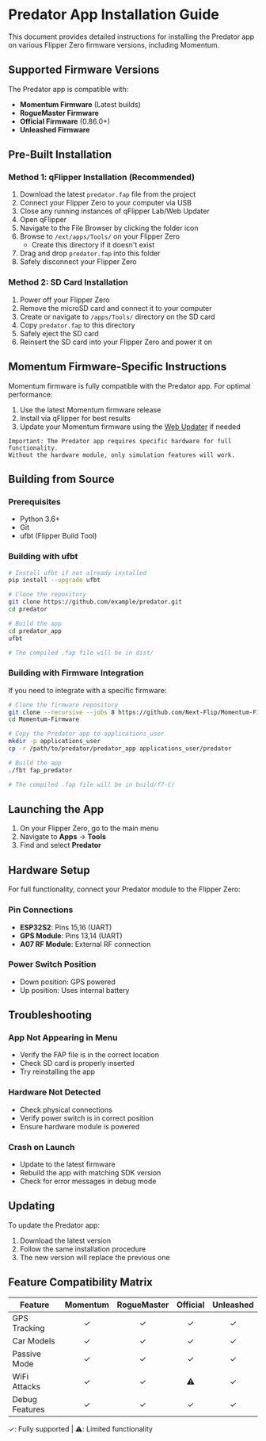 # Predator App Installation Guide

This document provides detailed instructions for installing the Predator app on various Flipper Zero firmware versions, including Momentum.

## Supported Firmware Versions

The Predator app is compatible with:
- **Momentum Firmware** (Latest builds)
- **RogueMaster Firmware**
- **Official Firmware** (0.86.0+)
- **Unleashed Firmware**

## Pre-Built Installation

### Method 1: qFlipper Installation (Recommended)

1. Download the latest `predator.fap` file from the project
2. Connect your Flipper Zero to your computer via USB
3. Close any running instances of qFlipper Lab/Web Updater
4. Open qFlipper
5. Navigate to the File Browser by clicking the folder icon
6. Browse to `/ext/apps/Tools/` on your Flipper Zero
   - Create this directory if it doesn't exist
7. Drag and drop `predator.fap` into this folder
8. Safely disconnect your Flipper Zero

### Method 2: SD Card Installation

1. Power off your Flipper Zero
2. Remove the microSD card and connect it to your computer
3. Create or navigate to `/apps/Tools/` directory on the SD card
4. Copy `predator.fap` to this directory
5. Safely eject the SD card
6. Reinsert the SD card into your Flipper Zero and power it on

## Momentum Firmware-Specific Instructions

Momentum firmware is fully compatible with the Predator app. For optimal performance:

1. Use the latest Momentum firmware release
2. Install via qFlipper for best results
3. Update your Momentum firmware using the [Web Updater](https://momentum-fw.dev/update) if needed

```
Important: The Predator app requires specific hardware for full functionality.
Without the hardware module, only simulation features will work.
```

## Building from Source

### Prerequisites
- Python 3.6+
- Git
- ufbt (Flipper Build Tool)

### Building with ufbt

```bash
# Install ufbt if not already installed
pip install --upgrade ufbt

# Clone the repository
git clone https://github.com/example/predator.git
cd predator

# Build the app
cd predator_app
ufbt

# The compiled .fap file will be in dist/
```

### Building with Firmware Integration

If you need to integrate with a specific firmware:

```bash
# Clone the firmware repository
git clone --recursive --jobs 8 https://github.com/Next-Flip/Momentum-Firmware.git
cd Momentum-Firmware

# Copy the Predator app to applications_user
mkdir -p applications_user
cp -r /path/to/predator/predator_app applications_user/predator

# Build the app
./fbt fap_predator

# The compiled .fap file will be in build/f7-C/
```

## Launching the App

1. On your Flipper Zero, go to the main menu
2. Navigate to **Apps** → **Tools**
3. Find and select **Predator**

## Hardware Setup

For full functionality, connect your Predator module to the Flipper Zero:

### Pin Connections
- **ESP32S2**: Pins 15,16 (UART)
- **GPS Module**: Pins 13,14 (UART)
- **A07 RF Module**: External RF connection

### Power Switch Position
- Down position: GPS powered
- Up position: Uses internal battery

## Troubleshooting

### App Not Appearing in Menu
- Verify the FAP file is in the correct location
- Check SD card is properly inserted
- Try reinstalling the app

### Hardware Not Detected
- Check physical connections
- Verify power switch is in correct position
- Ensure hardware module is powered

### Crash on Launch
- Update to the latest firmware
- Rebuild the app with matching SDK version
- Check for error messages in debug mode

## Updating

To update the Predator app:
1. Download the latest version
2. Follow the same installation procedure
3. The new version will replace the previous one

## Feature Compatibility Matrix

| Feature | Momentum | RogueMaster | Official | Unleashed |
|---------|:--------:|:-----------:|:--------:|:---------:|
| GPS Tracking | ✓ | ✓ | ✓ | ✓ |
| Car Models | ✓ | ✓ | ✓ | ✓ |
| Passive Mode | ✓ | ✓ | ✓ | ✓ |
| WiFi Attacks | ✓ | ✓ | ⚠️ | ✓ |
| Debug Features | ✓ | ✓ | ✓ | ✓ |

✓: Fully supported | ⚠️: Limited functionality
